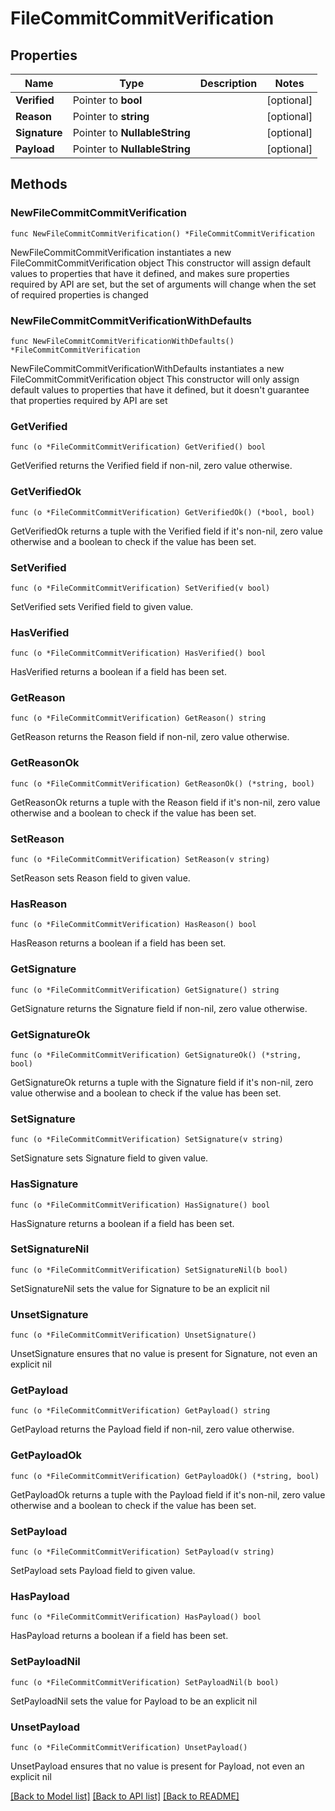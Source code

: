 # FileCommitCommitVerification

## Properties

Name | Type | Description | Notes
------------ | ------------- | ------------- | -------------
**Verified** | Pointer to **bool** |  | [optional] 
**Reason** | Pointer to **string** |  | [optional] 
**Signature** | Pointer to **NullableString** |  | [optional] 
**Payload** | Pointer to **NullableString** |  | [optional] 

## Methods

### NewFileCommitCommitVerification

`func NewFileCommitCommitVerification() *FileCommitCommitVerification`

NewFileCommitCommitVerification instantiates a new FileCommitCommitVerification object
This constructor will assign default values to properties that have it defined,
and makes sure properties required by API are set, but the set of arguments
will change when the set of required properties is changed

### NewFileCommitCommitVerificationWithDefaults

`func NewFileCommitCommitVerificationWithDefaults() *FileCommitCommitVerification`

NewFileCommitCommitVerificationWithDefaults instantiates a new FileCommitCommitVerification object
This constructor will only assign default values to properties that have it defined,
but it doesn't guarantee that properties required by API are set

### GetVerified

`func (o *FileCommitCommitVerification) GetVerified() bool`

GetVerified returns the Verified field if non-nil, zero value otherwise.

### GetVerifiedOk

`func (o *FileCommitCommitVerification) GetVerifiedOk() (*bool, bool)`

GetVerifiedOk returns a tuple with the Verified field if it's non-nil, zero value otherwise
and a boolean to check if the value has been set.

### SetVerified

`func (o *FileCommitCommitVerification) SetVerified(v bool)`

SetVerified sets Verified field to given value.

### HasVerified

`func (o *FileCommitCommitVerification) HasVerified() bool`

HasVerified returns a boolean if a field has been set.

### GetReason

`func (o *FileCommitCommitVerification) GetReason() string`

GetReason returns the Reason field if non-nil, zero value otherwise.

### GetReasonOk

`func (o *FileCommitCommitVerification) GetReasonOk() (*string, bool)`

GetReasonOk returns a tuple with the Reason field if it's non-nil, zero value otherwise
and a boolean to check if the value has been set.

### SetReason

`func (o *FileCommitCommitVerification) SetReason(v string)`

SetReason sets Reason field to given value.

### HasReason

`func (o *FileCommitCommitVerification) HasReason() bool`

HasReason returns a boolean if a field has been set.

### GetSignature

`func (o *FileCommitCommitVerification) GetSignature() string`

GetSignature returns the Signature field if non-nil, zero value otherwise.

### GetSignatureOk

`func (o *FileCommitCommitVerification) GetSignatureOk() (*string, bool)`

GetSignatureOk returns a tuple with the Signature field if it's non-nil, zero value otherwise
and a boolean to check if the value has been set.

### SetSignature

`func (o *FileCommitCommitVerification) SetSignature(v string)`

SetSignature sets Signature field to given value.

### HasSignature

`func (o *FileCommitCommitVerification) HasSignature() bool`

HasSignature returns a boolean if a field has been set.

### SetSignatureNil

`func (o *FileCommitCommitVerification) SetSignatureNil(b bool)`

 SetSignatureNil sets the value for Signature to be an explicit nil

### UnsetSignature
`func (o *FileCommitCommitVerification) UnsetSignature()`

UnsetSignature ensures that no value is present for Signature, not even an explicit nil
### GetPayload

`func (o *FileCommitCommitVerification) GetPayload() string`

GetPayload returns the Payload field if non-nil, zero value otherwise.

### GetPayloadOk

`func (o *FileCommitCommitVerification) GetPayloadOk() (*string, bool)`

GetPayloadOk returns a tuple with the Payload field if it's non-nil, zero value otherwise
and a boolean to check if the value has been set.

### SetPayload

`func (o *FileCommitCommitVerification) SetPayload(v string)`

SetPayload sets Payload field to given value.

### HasPayload

`func (o *FileCommitCommitVerification) HasPayload() bool`

HasPayload returns a boolean if a field has been set.

### SetPayloadNil

`func (o *FileCommitCommitVerification) SetPayloadNil(b bool)`

 SetPayloadNil sets the value for Payload to be an explicit nil

### UnsetPayload
`func (o *FileCommitCommitVerification) UnsetPayload()`

UnsetPayload ensures that no value is present for Payload, not even an explicit nil

[[Back to Model list]](../README.md#documentation-for-models) [[Back to API list]](../README.md#documentation-for-api-endpoints) [[Back to README]](../README.md)


